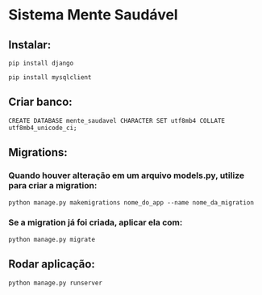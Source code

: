 # Sistema Mente Saudável

## Instalar:
```
pip install django

pip install mysqlclient
```

## Criar banco:
```
CREATE DATABASE mente_saudavel CHARACTER SET utf8mb4 COLLATE utf8mb4_unicode_ci;
```

## Migrations:
### Quando houver alteração em um arquivo models.py, utilize para criar a migration:
```
python manage.py makemigrations nome_do_app --name nome_da_migration
```
### Se a migration já foi criada, aplicar ela com:
```
python manage.py migrate
```

## Rodar aplicação:
```
python manage.py runserver
```
